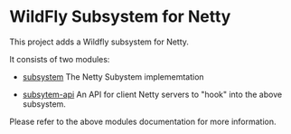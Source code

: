 # WildFly Subsystem for Netty
This project adds a Wildfly subsystem for Netty. 

It consists of two modules:  

* [subsystem](https://github.com/danbev/netty-subsystem/tree/master/subsystem)
The Netty Subystem implememtation

* [subsytem-api](https://github.com/danbev/netty-subsystem/tree/master/subsystem-api)
An API for client Netty servers to "hook" into the above subsystem.

Please refer to the above modules documentation for more information.

